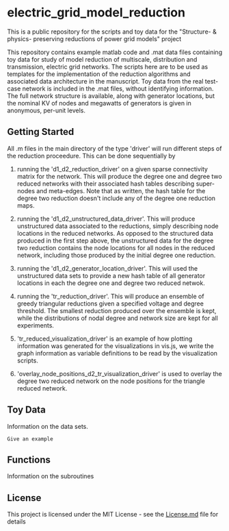 # electric_grid_model_reduction
This is a public repository for the scripts and toy data for the "Structure- &amp; physics- preserving reductions of power grid models" project

This repository contains example matlab code and .mat data files containing toy data for study of model reduction of multiscale, distribution
and transmission, electric grid networks.  The scripts here are to be used as templates for the implementation of the reduction algorithms and
associated data architecture in the manuscript.  Toy data from the real test-case network is included in the .mat files, without identifying
information.  The full network structure is available, along with generator locations, but the nominal KV of nodes and megawatts of generators is given in anonymous, per-unit levels.

## Getting Started

All .m files in the main directory of the type 'driver' will run different steps of the reduction proceedure.  This can be done sequentially by

1. running the 'd1_d2_reduction_driver' on a given sparse connectivity matrix for the network. This will produce the degree one and degree two reduced networks with their associated hash tables describing super-nodes and meta-edges.  Note that as written, the hash table for the degree two reduction doesn't include any of the degree one reduction maps.

2. running the 'd1_d2_unstructured_data_driver'.  This will produce unstructured data associated to the reductions, simply describing node locations in the reduced networks.  As opposed to the structured data produced in the first step above, the unstructured data for the degree two reduction contains the node locations for all nodes in the reduced network, including those produced by the initial degree one reduction.

3. running the 'd1_d2_generator_location_driver'.  This will used the unstructured data sets to provide a new hash table of all generator locations in each the degree one and degree two reduced netwok.

4. running the 'tr_reduction_driver'.  This will produce an ensemble of greedy triangular reductions given a specified voltage and degree threshold.  The smallest reduction produced over the ensemble is kept, while the distributions of nodal degree and network size are kept for all experiments.

5. 'tr_reduced_visualization_driver' is an example of how plotting information was generated for the visualizations in vis.js, we write the graph information as variable definitions to be read by the visualization scripts.

6. 'overlay_node_positions_d2_tr_visualization_driver' is used to overlay the degree two reduced network on the node positions for the triangle reduced network.


## Toy Data 

Information on the data sets.

```
Give an example
```

## Functions

Information on the subroutines

## License

This project is licensed under the MIT License - see the [License.md](https://github.com/cgrudz/electric_grid_model_reduction/blob/master/LICENSE) file for details


